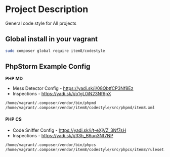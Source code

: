 # Project Description

General code style for All projects


## Global install in your vagrant
```sh
sudo composer global require item8/codestyle
```


## PhpStorm Example Config

**PHP MD**

 * Mess Detector Config - https://yadi.sk/i/08QbtfCP3Nf8Ez
 * Inspections - https://yadi.sk/i/o1gL0iN23Nf6pX

```sh
/home/vagrant/.composer/vendor/bin/phpmd
/home/vagrant/.composer/vendor/item8/codestyle/src/phpmd/item8.xml
```

#### PHP CS
 * Code Sniffer Config - https://yadi.sk/i/t-eXjVZ_3Nf7sH
 * Inspections - https://yadi.sk/i/33h_B6uq3Nf7NP

```sh
/home/vagrant/.composer/vendor/bin/phpcs
/home/vagrant/.composer/vendor/item8/codestyle/src/phpcs/item8/ruleset.xml
```
